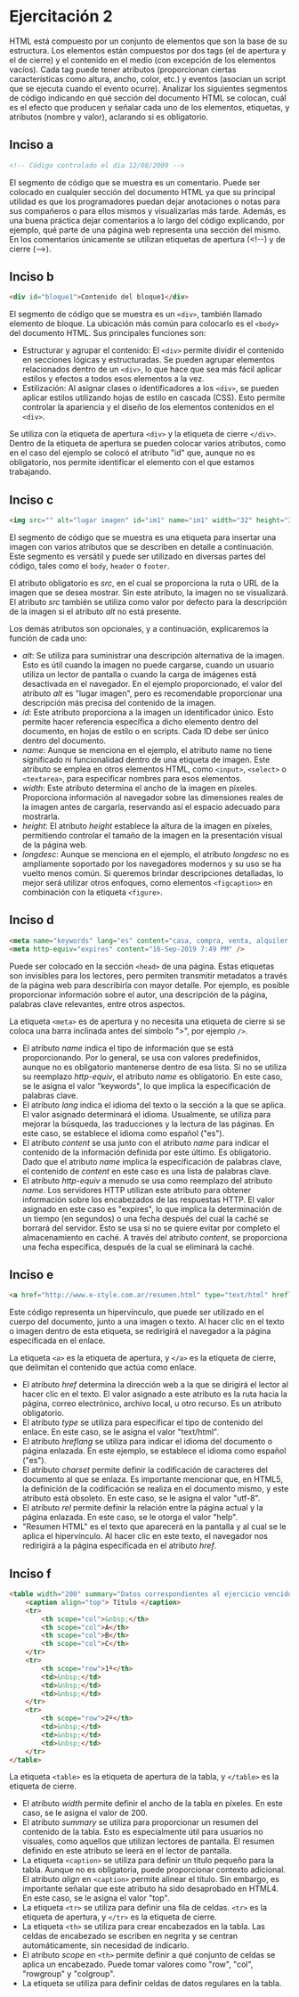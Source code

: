 # Ejercitación 2

HTML está compuesto por un conjunto de elementos que son la base de su estructura. Los elementos están compuestos por dos tags (el de apertura y el de cierre) y el contenido en el medio (con excepción de los elementos vacíos). Cada tag puede tener atributos (proporcionan ciertas características como altura, ancho, color, etc.) y eventos (asocian un script que se ejecuta cuando el evento ocurre). Analizar los siguientes segmentos de código indicando en qué sección del documento HTML se colocan, cuál es el efecto que producen y señalar cada uno de los elementos, etiquetas, y atributos (nombre y valor), aclarando si es obligatorio.

## Inciso a


```html
<!-- Código controlado el día 12/08/2009 -->
```

El segmento de código que se muestra es un comentario. Puede ser colocado en cualquier sección del documento HTML ya que su principal utilidad es que los programadores puedan dejar anotaciones o notas para sus compañeros o para ellos mismos y visualizarlas más tarde. Además, es una buena práctica dejar comentarios a lo largo del código explicando, por ejemplo, qué parte de una página web representa una sección del mismo. En los comentarios únicamente se utilizan etiquetas de apertura (&lt;!--) y de cierre (--&gt;).

## Inciso b

```html
<div id="bloque1">Contenido del bloque1</div>
```

El segmento de código que se muestra es un `<div>`, también llamado elemento de bloque. La ubicación más común para colocarlo es el `<body>` del documento HTML. Sus principales funciones son:

* Estructurar y agrupar el contenido: El `<div>` permite dividir el contenido en secciones lógicas y estructuradas. Se pueden agrupar elementos relacionados dentro de un `<div>`, lo que hace que sea más fácil aplicar estilos y efectos a todos esos elementos a la vez.
* Estilización: Al asignar clases o identificadores a los `<div>`, se pueden aplicar estilos utilizando hojas de estilo en cascada (CSS). Esto permite controlar la apariencia y el diseño de los elementos contenidos en el `<div>`.

Se utiliza con la etiqueta de apertura `<div>` y la etiqueta de cierre `</div>`. Dentro de la etiqueta de apertura se pueden colocar varios atributos, como en el caso del ejemplo se colocó el atributo "id" que, aunque no es obligatorio, nos permite identificar el elemento con el que estamos trabajando.

## Inciso c

```html
<img src="" alt="lugar imagen" id="im1" name="im1" width="32" height="32" longdesc="detalles.htm"/>
```

El segmento de código que se muestra es una etiqueta para insertar una imagen con varios atributos que se describen en detalle a continuación. Este segmento es versátil y puede ser utilizado en diversas partes del código, tales como el `body`, `header` o `footer`.

El atributo obligatorio es *src*, en el cual se proporciona la ruta o URL de la imagen que se desea mostrar. Sin este atributo, la imagen no se visualizará. El atributo *src* también se utiliza como valor por defecto para la descripción de la imagen si el atributo *alt* no está presente.

Los demás atributos son opcionales, y a continuación, explicaremos la función de cada uno:

* *alt*: Se utiliza para suministrar una descripción alternativa de la imagen. Esto es útil cuando la imagen no puede cargarse, cuando un usuario utiliza un lector de pantalla o cuando la carga de imágenes está desactivada en el navegador. En el ejemplo proporcionado, el valor del atributo *alt* es "lugar imagen", pero es recomendable proporcionar una descripción más precisa del contenido de la imagen.
* *id*: Este atributo proporciona a la imagen un identificador único. Esto permite hacer referencia específica a dicho elemento dentro del documento, en hojas de estilo o en scripts. Cada ID debe ser único dentro del documento.
* *name*: Aunque se menciona en el ejemplo, el atributo name no tiene significado ni funcionalidad dentro de una etiqueta de imagen. Este atributo se emplea en otros elementos HTML, como `<input>`, `<select>` o `<textarea>`, para especificar nombres para esos elementos.
* *width*: Este atributo determina el ancho de la imagen en píxeles. Proporciona información al navegador sobre las dimensiones reales de la imagen antes de cargarla, reservando así el espacio adecuado para mostrarla.
* *height*: El atributo *height* establece la altura de la imagen en píxeles, permitiendo controlar el tamaño de la imagen en la presentación visual de la página web.
* *longdesc*: Aunque se menciona en el ejemplo, el atributo *longdesc* no es ampliamente soportado por los navegadores modernos y su uso se ha vuelto menos común. Si queremos brindar descripciones detalladas, lo mejor será utilizar otros enfoques, como elementos `<figcaption>` en combinación con la etiqueta `<figure>`.

## Inciso d

```html
<meta name="keywords" lang="es" content="casa, compra, venta, alquiler " />
<meta http-equiv="expires" content="16-Sep-2019 7:49 PM" />
```

Puede ser colocado en la sección `<head>` de una página. Estas etiquetas son invisibles para los lectores, pero permiten transmitir metadatos a través de la página web para describirla con mayor detalle. Por ejemplo, es posible proporcionar información sobre el autor, una descripción de la página, palabras clave relevantes, entre otros aspectos.

La etiqueta `<meta>` es de apertura y no necesita una etiqueta de cierre si se coloca una barra inclinada antes del símbolo "&gt;", por ejemplo `/>`.

* El atributo *name* indica el tipo de información que se está proporcionando. Por lo general, se usa con valores predefinidos, aunque no es obligatorio mantenerse dentro de esa lista. Si no se utiliza su reemplazo *http-equiv*, el atributo *name* es obligatorio. En este caso, se le asigna el valor "keywords", lo que implica la especificación de palabras clave.
* El atributo *lang* indica el idioma del texto o la sección a la que se aplica. El valor asignado determinará el idioma. Usualmente, se utiliza para mejorar la búsqueda, las traducciones y la lectura de las páginas. En este caso, se establece el idioma como español ("es").
* El atributo *content* se usa junto con el atributo *name* para indicar el contenido de la información definida por este último. Es obligatorio. Dado que el atributo *name* implica la especificación de palabras clave, el contenido de *content* en este caso es una lista de palabras clave.
* El atributo *http-equiv* a menudo se usa como reemplazo del atributo *name*. Los servidores HTTP utilizan este atributo para obtener información sobre los encabezados de las respuestas HTTP. El valor asignado en este caso es "expires", lo que implica la determinación de un tiempo (en segundos) o una fecha después del cual la caché se borrará del servidor. Esto se usa si no se quiere evitar por completo el almacenamiento en caché. A través del atributo *content*, se proporciona una fecha específica, después de la cual se eliminará la caché.

## Inciso e

```html
<a href="http://www.e-style.com.ar/resumen.html" type="text/html" hreflang="es" charset="utf-8" rel="help">Resumen HTML </a>
```

Este código representa un hipervínculo, que puede ser utilizado en el cuerpo del documento, junto a una imagen o texto. Al hacer clic en el texto o imagen dentro de esta etiqueta, se redirigirá el navegador a la página especificada en el enlace.

La etiqueta `<a>` es la etiqueta de apertura, y `</a>` es la etiqueta de cierre, que delimitan el contenido que actúa como enlace.

* El atributo *href* determina la dirección web a la que se dirigirá el lector al hacer clic en el texto. El valor asignado a este atributo es la ruta hacia la página, correo electrónico, archivo local, u otro recurso. Es un atributo obligatorio.
* El atributo *type* se utiliza para especificar el tipo de contenido del enlace. En este caso, se le asigna el valor "text/html".
* El atributo *hreflang* se utiliza para indicar el idioma del documento o página enlazada. En este ejemplo, se establece el idioma como español ("es").
* El atributo *charset* permite definir la codificación de caracteres del documento al que se enlaza. Es importante mencionar que, en HTML5, la definición de la codificación se realiza en el documento mismo, y este atributo está obsoleto. En este caso, se le asigna el valor "utf-8".
* El atributo *rel* permite definir la relación entre la página actual y la página enlazada. En este caso, se le otorga el valor "help".
* "Resumen HTML" es el texto que aparecerá en la pantalla y al cual se le aplica el hipervínculo. Al hacer clic en este texto, el navegador nos redirigirá a la página especificada en el atributo *href*.

## Inciso f

```html
<table width="200" summary="Datos correspondientes al ejercicio vencido">
    <caption align="top"> Título </caption>
    <tr>
        <th scope="col">&nbsp;</th>
        <th scope="col">A</th>
        <th scope="col">B</th>
        <th scope="col">C</th>
    </tr>
    <tr>
        <th scope="row">1º</th>
        <td>&nbsp;</td>
        <td>&nbsp;</td>
        <td>&nbsp;</td>
    </tr>
    <tr>
        <th scope="row">2º</th>
        <td>&nbsp;</td>
        <td>&nbsp;</td>
        <td>&nbsp;</td>
    </tr>
</table>
```

La etiqueta `<table>` es la etiqueta de apertura de la tabla, y `</table>` es la etiqueta de cierre.

* El atributo *width* permite definir el ancho de la tabla en píxeles. En este caso, se le asigna el valor de 200.
* El atributo *summary* se utiliza para proporcionar un resumen del contenido de la tabla. Esto es especialmente útil para usuarios no visuales, como aquellos que utilizan lectores de pantalla. El resumen definido en este atributo se leerá en el lector de pantalla.
* La etiqueta `<caption>` se utiliza para definir un título pequeño para la tabla. Aunque no es obligatoria, puede proporcionar contexto adicional.
El atributo *align* en `<caption>` permite alinear el título. Sin embargo, es importante señalar que este atributo ha sido desaprobado en HTML4. En este caso, se le asigna el valor "top".
* La etiqueta `<tr>` se utiliza para definir una fila de celdas. `<tr>` es la etiqueta de apertura, y `</tr>` es la etiqueta de cierre.
* La etiqueta `<th>` se utiliza para crear encabezados en la tabla. Las celdas de encabezado se escriben en negrita y se centran automáticamente, sin necesidad de indicarlo.
* El atributo *scope* en `<th>` permite definir a qué conjunto de celdas se aplica un encabezado. Puede tomar valores como "row", "col", "rowgroup" y "colgroup".
* La etiqueta *<td>* se utiliza para definir celdas de datos regulares en la tabla.